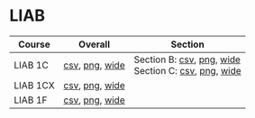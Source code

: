 # LIAB

| Course | Overall | Section |
| ------ | ------- | ------- |
| LIAB 1C | [csv](https://github.com/UCSD-Historical-Enrollment-Data/2025Spring/blob/main/overall/LIAB%201C.csv), [png](https://raw.githubusercontent.com/UCSD-Historical-Enrollment-Data/2025Spring/main/plot_overall/LIAB%201C.png), [wide](https://raw.githubusercontent.com/UCSD-Historical-Enrollment-Data/2025Spring/main/plot_overall_wide/LIAB%201C.png) | Section B: [csv](https://github.com/UCSD-Historical-Enrollment-Data/2025Spring/blob/main/section/LIAB%201C_B.csv), [png](https://raw.githubusercontent.com/UCSD-Historical-Enrollment-Data/2025Spring/main/plot_section/LIAB%201C_B.png), [wide](https://raw.githubusercontent.com/UCSD-Historical-Enrollment-Data/2025Spring/main/plot_section_wide/LIAB%201C_B.png)<br>Section C: [csv](https://github.com/UCSD-Historical-Enrollment-Data/2025Spring/blob/main/section/LIAB%201C_C.csv), [png](https://raw.githubusercontent.com/UCSD-Historical-Enrollment-Data/2025Spring/main/plot_section/LIAB%201C_C.png), [wide](https://raw.githubusercontent.com/UCSD-Historical-Enrollment-Data/2025Spring/main/plot_section_wide/LIAB%201C_C.png) |
| LIAB 1CX | [csv](https://github.com/UCSD-Historical-Enrollment-Data/2025Spring/blob/main/overall/LIAB%201CX.csv), [png](https://raw.githubusercontent.com/UCSD-Historical-Enrollment-Data/2025Spring/main/plot_overall/LIAB%201CX.png), [wide](https://raw.githubusercontent.com/UCSD-Historical-Enrollment-Data/2025Spring/main/plot_overall_wide/LIAB%201CX.png) |  |
| LIAB 1F | [csv](https://github.com/UCSD-Historical-Enrollment-Data/2025Spring/blob/main/overall/LIAB%201F.csv), [png](https://raw.githubusercontent.com/UCSD-Historical-Enrollment-Data/2025Spring/main/plot_overall/LIAB%201F.png), [wide](https://raw.githubusercontent.com/UCSD-Historical-Enrollment-Data/2025Spring/main/plot_overall_wide/LIAB%201F.png) |  |
